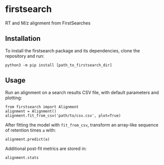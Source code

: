 # firstsearch
RT and M/z alignment from FirstSearches

## Installation
To install the firstsearch package and its dependencies, clone the repository and run:

`python3 -m pip install [path_to_firstsearch_dir]`

## Usage
Run an alignment on a search results CSV file, with default parameters and plotting:
```
from firstsearch import Alignment
alignment = Alignment()
alignment.fit_from_csv('path/to/csv.csv', plot=True)
```

After fitting the model with `fit_from_csv`, transform an array-like sequence of retention times `a` with:

`alignment.predict(a)`

Additional post-fit metrics are stored in:

`alignment.stats`


